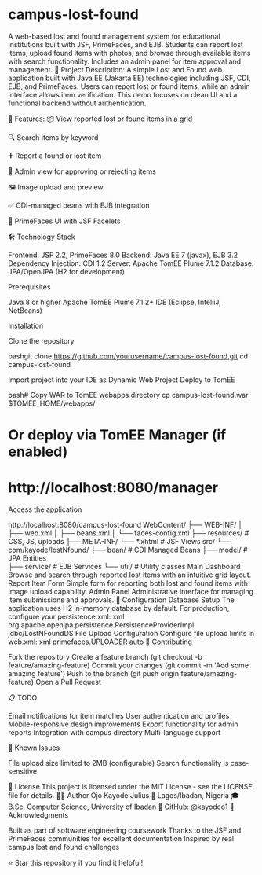 # campus-lost-found
A web-based lost and found management system for educational institutions built with JSF, PrimeFaces, and EJB. Students can report lost items, upload found items with photos, and browse through available items with search functionality. Includes an admin panel for item approval and management.
📄 Project Description:
A simple Lost and Found web application built with Java EE (Jakarta EE) technologies including JSF, CDI, EJB, and PrimeFaces. Users can report lost or found items, while an admin interface allows item verification. This demo focuses on clean UI and a functional backend without authentication.

🧱 Features:
📦 View reported lost or found items in a grid

🔍 Search items by keyword

➕ Report a found or lost item

🛂 Admin view for approving or rejecting items

🖼️ Image upload and preview

✅ CDI-managed beans with EJB integration

🎨 PrimeFaces UI with JSF Facelets

🛠️ Technology Stack

Frontend: JSF 2.2, PrimeFaces 8.0
Backend: Java EE 7 (javax), EJB 3.2
Dependency Injection: CDI 1.2
Server: Apache TomEE Plume 7.1.2
Database: JPA/OpenJPA (H2 for development)

Prerequisites

Java 8 or higher
Apache TomEE Plume 7.1.2+
IDE (Eclipse, IntelliJ, NetBeans)

Installation

Clone the repository

bashgit clone https://github.com/yourusername/campus-lost-found.git
cd campus-lost-found

Import project into your IDE as Dynamic Web Project
Deploy to TomEE

bash# Copy WAR to TomEE webapps directory
cp campus-lost-found.war $TOMEE_HOME/webapps/

# Or deploy via TomEE Manager (if enabled)
# http://localhost:8080/manager

Access the application

http://localhost:8080/campus-lost-found
WebContent/
├── WEB-INF/
│   ├── web.xml
│   ├── beans.xml
│   └── faces-config.xml
├── resources/             # CSS, JS, uploads
├── META-INF/
└── *.xhtml               # JSF Views
src/
└── com/kayode/lostNfound/
    ├── bean/             # CDI Managed Beans
    ├── model/            # JPA Entities  
    ├── service/          # EJB Services
    └── util/             # Utility classes
Main Dashboard
Browse and search through reported lost items with an intuitive grid layout.
Report Item Form
Simple form for reporting both lost and found items with image upload capability.
Admin Panel
Administrative interface for managing item submissions and approvals.
🔧 Configuration
Database Setup
The application uses H2 in-memory database by default. For production, configure your persistence.xml:
xml<persistence-unit name="lostNfoundPU">
    <provider>org.apache.openjpa.persistence.PersistenceProviderImpl</provider>
    <jta-data-source>jdbc/LostNFoundDS</jta-data-source>
    <!-- Your entity classes -->
    <properties>
        <property name="openjpa.jdbc.SynchronizeMappings" value="buildSchema(ForeignKeys=true)"/>
    </properties>
</persistence-unit>
File Upload Configuration
Configure file upload limits in web.xml:
xml<context-param>
    <param-name>primefaces.UPLOADER</param-name>
    <param-value>auto</param-value>
</context-param>
🤝 Contributing

Fork the repository
Create a feature branch (git checkout -b feature/amazing-feature)
Commit your changes (git commit -m 'Add some amazing feature')
Push to the branch (git push origin feature/amazing-feature)
Open a Pull Request

📋 TODO

 Email notifications for item matches
 User authentication and profiles
 Mobile-responsive design improvements
 Export functionality for admin reports
 Integration with campus directory
 Multi-language support

🐛 Known Issues

File upload size limited to 2MB (configurable)
Search functionality is case-sensitive

📄 License
This project is licensed under the MIT License - see the LICENSE file for details.
👨‍💻 Author
Ojo Kayode Julius
📍 Lagos/Ibadan, Nigeria
🎓 B.Sc. Computer Science, University of Ibadan
🔗 GitHub: @kayodeo1
🙏 Acknowledgments

Built as part of software engineering coursework
Thanks to the JSF and PrimeFaces communities for excellent documentation
Inspired by real campus lost and found challenges


⭐ Star this repository if you find it helpful!
